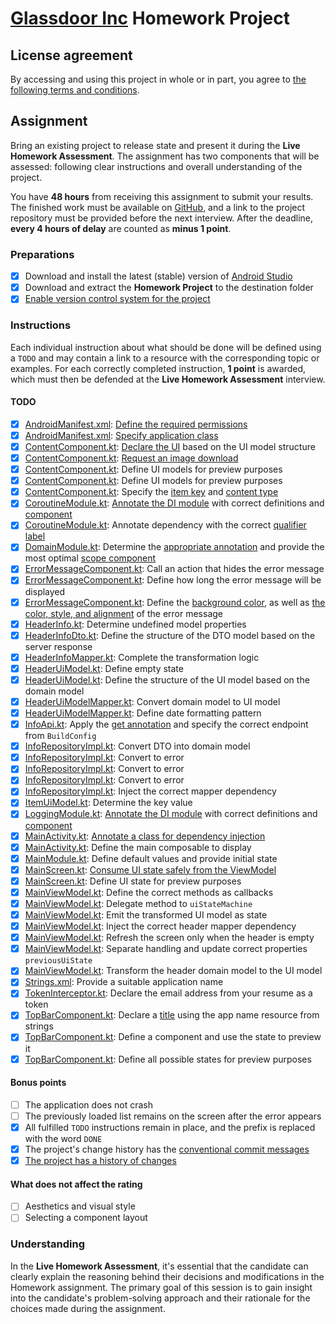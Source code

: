 # [Glassdoor Inc](https://www.glassdoor.com) Homework Project

## License agreement

By accessing and using this project in whole or in part, you agree to [the following terms and conditions](LICENSE.md).

## Assignment

Bring an existing project to release state and present it during the **Live Homework Assessment**.
The assignment has two components that will be assessed: following clear instructions and overall understanding of the project.

You have **48 hours** from receiving this assignment to submit your results.
The finished work must be available on [GitHub](https://github.com), and a link to the project repository must be provided before the next interview.
After the deadline, **every 4 hours of delay** are counted as **minus 1 point**.

### Preparations

- [x] Download and install the latest (stable) version of [Android Studio](https://developer.android.com/studio)
- [x] Download and extract the **Homework Project** to the destination folder
- [x] [Enable version control system for the project](https://docs.github.com/en/migrations/importing-source-code/using-the-command-line-to-import-source-code/adding-locally-hosted-code-to-github)

### Instructions

Each individual instruction about what should be done will be defined using a `TODO` and may contain a link to a resource with the corresponding topic or examples.
For each correctly completed instruction, **1 point** is awarded, which must then be defended at the **Live Homework Assessment** interview.

#### TODO

- [x] [AndroidManifest.xml](app/src/main/AndroidManifest.xml): [Define the required permissions](https://developer.android.com/develop/connectivity/network-ops/connecting)
- [x] [AndroidManifest.xml](app/src/main/AndroidManifest.xml): [Specify application class](https://developer.android.com/reference/android/app/Application)
- [x] [ContentComponent.kt](app/src/main/java/com/glassdoor/intern/presentation/ui/component/ContentComponent.kt): [Declare the UI](https://developer.android.com/codelabs/jetpack-compose-basics#5) based on the UI model structure
- [x] [ContentComponent.kt](app/src/main/java/com/glassdoor/intern/presentation/ui/component/ContentComponent.kt): [Request an image download](https://github.com/coil-kt/coil#requests)
- [x] [ContentComponent.kt](app/src/main/java/com/glassdoor/intern/presentation/ui/component/ContentComponent.kt): Define UI models for preview purposes
- [x] [ContentComponent.kt](app/src/main/java/com/glassdoor/intern/presentation/ui/component/ContentComponent.kt): Define UI models for preview purposes
- [x] [ContentComponent.kt](app/src/main/java/com/glassdoor/intern/presentation/ui/component/ContentComponent.kt): Specify the [item key](https://developer.android.com/jetpack/compose/lists#item-keys) and [content type](https://developer.android.com/jetpack/compose/lists#content-type)
- [x] [CoroutineModule.kt](app/src/main/java/com/glassdoor/intern/utils/coroutine/CoroutineModule.kt): [Annotate the DI module](https://developer.android.com/training/dependency-injection/hilt-android#hilt-modules) with correct definitions and [component](https://developer.android.com/training/dependency-injection/hilt-android#hilt-modules)
- [x] [CoroutineModule.kt](app/src/main/java/com/glassdoor/intern/utils/coroutine/CoroutineModule.kt): Annotate dependency with the correct [qualifier label](https://developer.android.com/training/dependency-injection/hilt-android#multiple-bindings)
- [x] [DomainModule.kt](app/src/main/java/com/glassdoor/intern/domain/di/DomainModule.kt): Determine the [appropriate annotation](https://developer.android.com/codelabs/android-hilt#6) and provide the most optimal [scope component](https://developer.android.com/training/dependency-injection/hilt-android#generated-components)
- [x] [ErrorMessageComponent.kt](app/src/main/java/com/glassdoor/intern/presentation/ui/component/ErrorMessageComponent.kt): Call an action that hides the error message
- [x] [ErrorMessageComponent.kt](app/src/main/java/com/glassdoor/intern/presentation/ui/component/ErrorMessageComponent.kt): Define how long the error message will be displayed
- [x] [ErrorMessageComponent.kt](app/src/main/java/com/glassdoor/intern/presentation/ui/component/ErrorMessageComponent.kt): Define the [background color](https://developer.android.com/jetpack/compose/modifiers#scope-safety), as well as [the color, style, and alignment](https://developer.android.com/jetpack/compose/text/style-text) of the error message
- [x] [HeaderInfo.kt](app/src/main/java/com/glassdoor/intern/domain/model/HeaderInfo.kt): Determine undefined model properties
- [x] [HeaderInfoDto.kt](app/src/main/java/com/glassdoor/intern/data/model/HeaderInfoDto.kt): Define the structure of the DTO model based on the server response
- [x] [HeaderInfoMapper.kt](app/src/main/java/com/glassdoor/intern/data/mapper/HeaderInfoMapper.kt): Complete the transformation logic
- [x] [HeaderUiModel.kt](app/src/main/java/com/glassdoor/intern/presentation/model/HeaderUiModel.kt): Define empty state
- [x] [HeaderUiModel.kt](app/src/main/java/com/glassdoor/intern/presentation/model/HeaderUiModel.kt): Define the structure of the UI model based on the domain model
- [x] [HeaderUiModelMapper.kt](app/src/main/java/com/glassdoor/intern/presentation/mapper/HeaderUiModelMapper.kt): Convert domain model to UI model
- [x] [HeaderUiModelMapper.kt](app/src/main/java/com/glassdoor/intern/presentation/mapper/HeaderUiModelMapper.kt): Define date formatting pattern
- [x] [InfoApi.kt](app/src/main/java/com/glassdoor/intern/data/source/InfoApi.kt): Apply the [get annotation](https://square.github.io/retrofit) and specify the correct endpoint from `BuildConfig`
- [x] [InfoRepositoryImpl.kt](app/src/main/java/com/glassdoor/intern/data/repository/InfoRepositoryImpl.kt): Convert DTO into domain model
- [x] [InfoRepositoryImpl.kt](app/src/main/java/com/glassdoor/intern/data/repository/InfoRepositoryImpl.kt): Convert to error
- [x] [InfoRepositoryImpl.kt](app/src/main/java/com/glassdoor/intern/data/repository/InfoRepositoryImpl.kt): Convert to error
- [x] [InfoRepositoryImpl.kt](app/src/main/java/com/glassdoor/intern/data/repository/InfoRepositoryImpl.kt): Convert to error
- [x] [InfoRepositoryImpl.kt](app/src/main/java/com/glassdoor/intern/data/repository/InfoRepositoryImpl.kt): Inject the correct mapper dependency
- [x] [ItemUiModel.kt](app/src/main/java/com/glassdoor/intern/presentation/model/ItemUiModel.kt): Determine the key value
- [x] [LoggingModule.kt](app/src/main/java/com/glassdoor/intern/utils/logging/LoggingModule.kt): [Annotate the DI module](https://developer.android.com/training/dependency-injection/hilt-android#hilt-modules) with correct definitions and [component](https://developer.android.com/training/dependency-injection/hilt-android#hilt-modules)
- [x] [MainActivity.kt](app/src/main/java/com/glassdoor/intern/presentation/ui/MainActivity.kt): [Annotate a class for dependency injection](https://developer.android.com/training/dependency-injection/hilt-android#android-classes)
- [x] [MainActivity.kt](app/src/main/java/com/glassdoor/intern/presentation/ui/MainActivity.kt): Define the main composable to display
- [x] [MainModule.kt](app/src/main/java/com/glassdoor/intern/presentation/di/MainModule.kt): Define default values and provide initial state
- [x] [MainScreen.kt](app/src/main/java/com/glassdoor/intern/presentation/ui/MainScreen.kt): [Consume UI state safely from the ViewModel](https://developer.android.com/codelabs/jetpack-compose-advanced-state-side-effects#3)
- [x] [MainScreen.kt](app/src/main/java/com/glassdoor/intern/presentation/ui/MainScreen.kt): Define UI state for preview purposes
- [x] [MainViewModel.kt](app/src/main/java/com/glassdoor/intern/presentation/MainViewModel.kt): Define the correct methods as callbacks
- [x] [MainViewModel.kt](app/src/main/java/com/glassdoor/intern/presentation/MainViewModel.kt): Delegate method to `uiStateMachine`
- [x] [MainViewModel.kt](app/src/main/java/com/glassdoor/intern/presentation/MainViewModel.kt): Emit the transformed UI model as state
- [x] [MainViewModel.kt](app/src/main/java/com/glassdoor/intern/presentation/MainViewModel.kt): Inject the correct header mapper dependency
- [x] [MainViewModel.kt](app/src/main/java/com/glassdoor/intern/presentation/MainViewModel.kt): Refresh the screen only when the header is empty
- [x] [MainViewModel.kt](app/src/main/java/com/glassdoor/intern/presentation/MainViewModel.kt): Separate handling and update correct properties `previousUiState`
- [x] [MainViewModel.kt](app/src/main/java/com/glassdoor/intern/presentation/MainViewModel.kt): Transform the header domain model to the UI model
- [x] [Strings.xml](app/src/main/res/values/strings.xml): Provide a suitable application name
- [x] [TokenInterceptor.kt](app/src/main/java/com/glassdoor/intern/data/network/TokenInterceptor.kt): Declare the email address from your resume as a token
- [x] [TopBarComponent.kt](app/src/main/java/com/glassdoor/intern/presentation/ui/component/TopBarComponent.kt): Declare a [title](https://developer.android.com/reference/kotlin/androidx/compose/material/package-summary#Text(androidx.compose.ui.text.AnnotatedString,androidx.compose.ui.Modifier,androidx.compose.ui.graphics.Color,androidx.compose.ui.unit.TextUnit,androidx.compose.ui.text.font.FontStyle,androidx.compose.ui.text.font.FontWeight,androidx.compose.ui.text.font.FontFamily,androidx.compose.ui.unit.TextUnit,androidx.compose.ui.text.style.TextDecoration,androidx.compose.ui.text.style.TextAlign,androidx.compose.ui.unit.TextUnit,androidx.compose.ui.text.style.TextOverflow,kotlin.Boolean,kotlin.Int,kotlin.Int,kotlin.collections.Map,kotlin.Function1,androidx.compose.ui.text.TextStyle)) using the app name resource from strings
- [x] [TopBarComponent.kt](app/src/main/java/com/glassdoor/intern/presentation/ui/component/TopBarComponent.kt): Define a component and use the state to preview it
- [x] [TopBarComponent.kt](app/src/main/java/com/glassdoor/intern/presentation/ui/component/TopBarComponent.kt): Define all possible states for preview purposes

#### Bonus points

- [ ] The application does not crash
- [ ] The previously loaded list remains on the screen after the error appears
- [x] All fulfilled `TODO` instructions remain in place, and the prefix is replaced with the word `DONE`
- [x] The project's change history has the [conventional commit messages](https://www.conventionalcommits.org/en/v1.0.0)
- [x] [The project has a history of changes](https://git-scm.com/book/en/v2/Git-Basics-Recording-Changes-to-the-Repository)

#### What does not affect the rating

- [ ] Aesthetics and visual style
- [ ] Selecting a component layout

### Understanding

In the **Live Homework Assessment**, it's essential that the candidate can clearly explain the reasoning behind their decisions and modifications in the Homework assignment.
The primary goal of this session is to gain insight into the candidate's problem-solving approach and their rationale for the choices made during the assignment.
